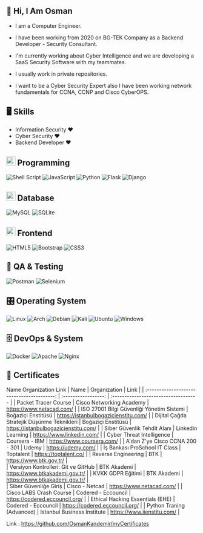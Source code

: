 
## 👋 Hi, I Am Osman

- I am a Computer Engineer.
- I have been working from 2020 on BG-TEK Company as a Backend Developer - Security Consultant.
- I'm currently working about Cyber Intelligence and we are developing a SaaS Security Software with my teammates.

- I usually work in private repositories.
- I want to be a Cyber Security Expert also I have been working network fundamentals for CCNA, CCNP and Cisco CyberOPS.



 ## 🖥️ Skills
 
 - Information Security ❤
 - Cyber Security ❤
 - Backend Developer ❤

## <img src="https://cdn.iconscout.com/icon/free/png-256/coding-294-459944.png" width="24px" height="24px"> Programming

![Shell Script](https://img.shields.io/badge/shell_script-%23121011.svg?style=for-the-badge&logo=gnu-bash&logoColor=white)
![JavaScript](https://img.shields.io/badge/javascript-%23323330.svg?style=for-the-badge&logo=javascript&logoColor=%23F7DF1E)
![Python](https://img.shields.io/badge/python-3670A0?style=for-the-badge&logo=python&logoColor=ffdd54)
![Flask](https://img.shields.io/badge/flask-%23000.svg?style=for-the-badge&logo=flask&logoColor=white)
![Django](https://img.shields.io/badge/django-%23092E20.svg?style=for-the-badge&logo=django&logoColor=white)

## <img src="https://cdn.iconscout.com/icon/free/png-256/database-828-448141.png" width="24px" height="24px"> Database

![MySQL](https://img.shields.io/badge/mysql-%2300f.svg?style=for-the-badge&logo=mysql&logoColor=white)
![SQLite](https://img.shields.io/badge/sqlite-%2307405e.svg?style=for-the-badge&logo=sqlite&logoColor=white)

## <img src="https://cdn.iconscout.com/icon/premium/png-256-thumb/frontend-1874446-1587018.png" width="24px" height="24px"> Frontend
![HTML5](https://img.shields.io/badge/html5-%23E34F26.svg?style=for-the-badge&logo=html5&logoColor=white)
![Bootstrap](https://img.shields.io/badge/bootstrap-%23563D7C.svg?style=for-the-badge&logo=bootstrap&logoColor=white)
![CSS3](https://img.shields.io/badge/css3-%231572B6.svg?style=for-the-badge&logo=css3&logoColor=white)

## 🧪 QA & Testing
![Postman](https://img.shields.io/badge/Postman-FF6C37?style=for-the-badge&logo=postman&logoColor=white)
![Selenium](https://img.shields.io/badge/-selenium-%43B02A?style=for-the-badge&logo=selenium&logoColor=white)

## 🎛️ Operating System
![Linux](https://img.shields.io/badge/Linux-FCC624?style=for-the-badge&logo=linux&logoColor=black)
![Arch](https://img.shields.io/badge/Arch%20Linux-1793D1?logo=arch-linux&logoColor=fff&style=for-the-badge)
![Debian](https://img.shields.io/badge/Debian-D70A53?style=for-the-badge&logo=debian&logoColor=white)
![Kali](https://img.shields.io/badge/Kali-268BEE?style=for-the-badge&logo=kalilinux&logoColor=white)
![Ubuntu](https://img.shields.io/badge/Ubuntu-E95420?style=for-the-badge&logo=ubuntu&logoColor=white)
![Windows](https://img.shields.io/badge/Windows-0078D6?style=for-the-badge&logo=windows&logoColor=white)

## 🗄️ DevOps & System
![Docker](https://img.shields.io/badge/docker-%230db7ed.svg?style=for-the-badge&logo=docker&logoColor=white)
![Apache](https://img.shields.io/badge/apache-%23D42029.svg?style=for-the-badge&logo=apache&logoColor=white)
![Nginx](https://img.shields.io/badge/nginx-%23009639.svg?style=for-the-badge&logo=nginx&logoColor=white)
 
 ## 📜 Certificates
 
 Name	Organization	Link
|                   Name                     |    Organization             |               Link                   |
| :----------------------------------------: | :-----------------:         | :----------------------------------- |
| Packet Tracer Course                       | Cisco Networking Academy    | https://www.netacad.com/             |
| ISO 27001 Bilgi Güvenliği Yönetim Sistemi  | Boğaziçi Enstitüsü          | https://istanbulbogazicienstitu.com/ |
| Dijital Çağda Stratejik Düşünme Teknikleri | Boğaziçi Enstitüsü          | https://istanbulbogazicienstitu.com/ |
| Siber Güvenlik Tehdit Alanı                | Linkedin Learning           | https://www.linkedin.com/            |
| Cyber Threat Intelligence                  | Coursera - IBM              | https://www.coursera.com/            |
| A'dan Z'ye Cisco CCNA 200 - 301            | Udemy                       | https://udemy.com/                   |
| İş Bankası ProSchool IT Class              | Toptalent                   | https://toptalent.co/                |
| Reverse Engineering                        | BTK                         | https://www.btk.gov.tr/              |  
| Versiyon Kontrolleri: Git ve GitHub        | BTK Akademi                 | https://www.btkakademi.gov.tr/       |
| KVKK GDPR Eğitimi                          | BTK Akademi                 | https://www.btkakademi.gov.tr/       |  
| Siber Güvenliğe Giriş                      | Cisco - Netcad              | https://www.netacad.com/             | 
| Cisco LABS Crash Course                    | Codered - Eccouncil         | https://codered.eccouncil.org/       |
| Ethical Hacking Essentials (EHE)           | Codered - Eccouncil         | https://codered.eccouncil.org/       |
| Python Traning (Advanced)                  | Istanbul Business Institute | https://www.iienstitu.com/           |

Link : https://github.com/OsmanKandemir/myCertificates

 
 
 
